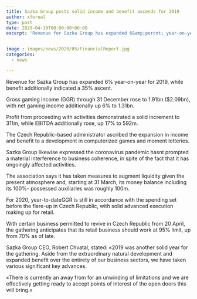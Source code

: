 ```yaml
---
title: Sazka Group posts solid income and benefit ascends for 2019
author: xforeal 
type: post
date: 2020-04-30T00:00:00+00:00
excerpt: 'Revenue for Sazka Group has expanded 6&amp;percnt; year-on-year for 2019, while benefit additionally demonstrated a 35&amp;percnt; rise '


image : images/news/2020/05/FinancialReport.jpg
categories:
  - news

---
```

Revenue for Sazka Group has expanded 6&percnt; year-on-year for 2019, while benefit additionally indicated a 35&percnt; ascent. 

Gross gaming income (GGR) through 31 December rose to 1.91bn ($2.09bn), with net gaming income additionally up 6&percnt; to 1.31bn. 

Profit from proceeding with activities demonstrated a solid increment to 311m, while EBITDA additionally rose, up 17&percnt; to 592m. 

The Czech Republic-based administrator ascribed the expansion in income and benefit to a development in computerized games and moment lotteries. 

Sazka Group likewise expressed the coronavirus pandemic hasnt prompted a material interference to business coherence, in spite of the fact that it has ongoingly affected activities. 

The association says it has taken measures to augment liquidity given the present atmosphere and, starting at 31 March, its money balance including its 100&percnt;- possessed auxiliaries was roughly 100m. 

For 2020, year-to-dateGGR is still in accordance with the spending set before the flare-up in Czech Republic, with solid advanced execution making up for retail. 

With certain business permitted to revive in Czech Republic from 20 April, the gathering anticipates that its retail business should work at 95&percnt; limit, up from 70&percnt; as of late. 

Sazka Group CEO, Robert Chvatal, stated: &#171;2019 was another solid year for the gathering. Aside from the extraordinary natural development and expanded benefit over the entirety of our business sectors, we have taken various significant key advances. 

&#171;There is currently an away from for an unwinding of limitations and we are effectively getting ready to accept points of interest of the open doors this will bring.&#187;